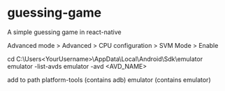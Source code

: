 # guessing-game
A simple guessing game in react-native 

Advanced mode > Advanced > CPU configuration > SVM Mode > Enable  


cd C:\Users\<YourUsername>\AppData\Local\Android\Sdk\emulator
emulator -list-avds
emulator -avd <AVD_NAME>

add to path 
platform-tools (contains adb)
emulator (contains emulator)
